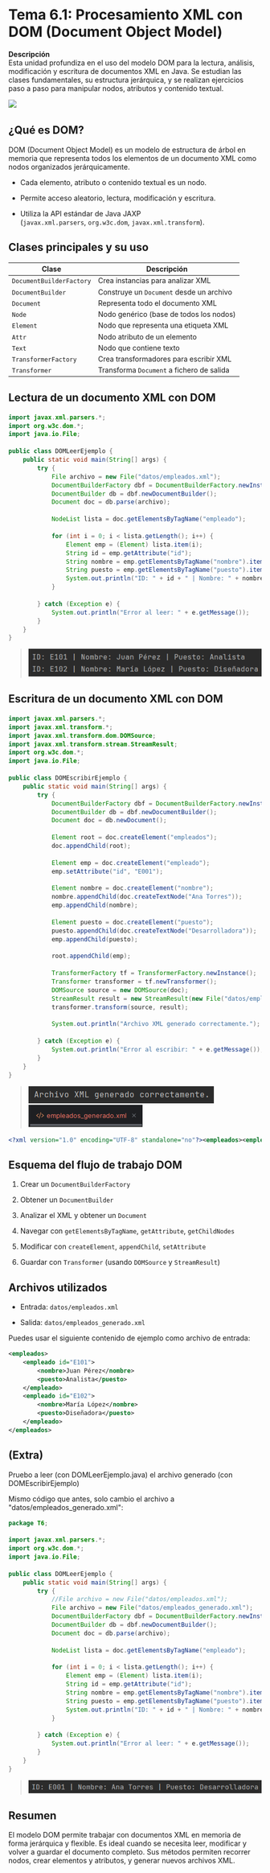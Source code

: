 # Tema 6.1: Procesamiento XML con DOM (Document Object Model)

**Descripción**  
Esta unidad profundiza en el uso del modelo DOM para la lectura, análisis, modificación y escritura de documentos XML en Java. Se estudian las clases fundamentales, su estructura jerárquica, y se realizan ejercicios paso a paso para manipular nodos, atributos y contenido textual.

![](mapa_mental_dom.png)

## ¿Qué es DOM?

DOM (Document Object Model) es un modelo de estructura de árbol en memoria que representa todos los elementos de un documento XML como nodos organizados jerárquicamente.

- Cada elemento, atributo o contenido textual es un nodo.
    
- Permite acceso aleatorio, lectura, modificación y escritura.
    
- Utiliza la API estándar de Java JAXP (`javax.xml.parsers`, `org.w3c.dom`, `javax.xml.transform`).

## Clases principales y su uso

|Clase|Descripción|
|---|---|
|`DocumentBuilderFactory`|Crea instancias para analizar XML|
|`DocumentBuilder`|Construye un `Document` desde un archivo|
|`Document`|Representa todo el documento XML|
|`Node`|Nodo genérico (base de todos los nodos)|
|`Element`|Nodo que representa una etiqueta XML|
|`Attr`|Nodo atributo de un elemento|
|`Text`|Nodo que contiene texto|
|`TransformerFactory`|Crea transformadores para escribir XML|
|`Transformer`|Transforma `Document` a fichero de salida|

## Lectura de un documento XML con DOM

```java
import javax.xml.parsers.*;
import org.w3c.dom.*;
import java.io.File;

public class DOMLeerEjemplo {
    public static void main(String[] args) {
        try {
            File archivo = new File("datos/empleados.xml");
            DocumentBuilderFactory dbf = DocumentBuilderFactory.newInstance();
            DocumentBuilder db = dbf.newDocumentBuilder();
            Document doc = db.parse(archivo);

            NodeList lista = doc.getElementsByTagName("empleado");

            for (int i = 0; i < lista.getLength(); i++) {
                Element emp = (Element) lista.item(i);
                String id = emp.getAttribute("id");
                String nombre = emp.getElementsByTagName("nombre").item(0).getTextContent();
                String puesto = emp.getElementsByTagName("puesto").item(0).getTextContent();
                System.out.println("ID: " + id + " | Nombre: " + nombre + " | Puesto: " + puesto);
            }

        } catch (Exception e) {
            System.out.println("Error al leer: " + e.getMessage());
        }
    }
}
```

> ![](img/ejecucion_DOMLeerEjemplo.png)

## Escritura de un documento XML con DOM

```java
import javax.xml.parsers.*;
import javax.xml.transform.*;
import javax.xml.transform.dom.DOMSource;
import javax.xml.transform.stream.StreamResult;
import org.w3c.dom.*;
import java.io.File;

public class DOMEscribirEjemplo {
    public static void main(String[] args) {
        try {
            DocumentBuilderFactory dbf = DocumentBuilderFactory.newInstance();
            DocumentBuilder db = dbf.newDocumentBuilder();
            Document doc = db.newDocument();

            Element root = doc.createElement("empleados");
            doc.appendChild(root);

            Element emp = doc.createElement("empleado");
            emp.setAttribute("id", "E001");

            Element nombre = doc.createElement("nombre");
            nombre.appendChild(doc.createTextNode("Ana Torres"));
            emp.appendChild(nombre);

            Element puesto = doc.createElement("puesto");
            puesto.appendChild(doc.createTextNode("Desarrolladora"));
            emp.appendChild(puesto);

            root.appendChild(emp);

            TransformerFactory tf = TransformerFactory.newInstance();
            Transformer transformer = tf.newTransformer();
            DOMSource source = new DOMSource(doc);
            StreamResult result = new StreamResult(new File("datos/empleados_generado.xml"));
            transformer.transform(source, result);

            System.out.println("Archivo XML generado correctamente.");

        } catch (Exception e) {
            System.out.println("Error al escribir: " + e.getMessage());
        }
    }
}
```

> ![](img/ejecucion_DOMEscribirEjemplo.png)
> ![](img/ejecucion_DOMEscribirEjemplo_2.png)
```xml
<?xml version="1.0" encoding="UTF-8" standalone="no"?><empleados><empleado id="E001"><nombre>Ana Torres</nombre><puesto>Desarrolladora</puesto></empleado></empleados>
```

## Esquema del flujo de trabajo DOM

1. Crear un `DocumentBuilderFactory`
    
2. Obtener un `DocumentBuilder`
    
3. Analizar el XML y obtener un `Document`
    
4. Navegar con `getElementsByTagName`, `getAttribute`, `getChildNodes`
    
5. Modificar con `createElement`, `appendChild`, `setAttribute`
    
6. Guardar con `Transformer` (usando `DOMSource` y `StreamResult`)

## Archivos utilizados

- Entrada: `datos/empleados.xml`
    
- Salida: `datos/empleados_generado.xml`

Puedes usar el siguiente contenido de ejemplo como archivo de entrada:

```xml
<empleados>
    <empleado id="E101">
        <nombre>Juan Pérez</nombre>
        <puesto>Analista</puesto>
    </empleado>
    <empleado id="E102">
        <nombre>María López</nombre>
        <puesto>Diseñadora</puesto>
    </empleado>
</empleados>
```

## (Extra)

Pruebo a leer (con DOMLeerEjemplo.java) el archivo generado (con DOMEscribirEjemplo)

Mismo código que antes, solo cambio el archivo a "datos/empleados_generado.xml":
```java
package T6;  
  
import javax.xml.parsers.*;  
import org.w3c.dom.*;  
import java.io.File;  
  
public class DOMLeerEjemplo {  
    public static void main(String[] args) {  
        try {  
            //File archivo = new File("datos/empleados.xml");
            File archivo = new File("datos/empleados_generado.xml");  
            DocumentBuilderFactory dbf = DocumentBuilderFactory.newInstance();  
            DocumentBuilder db = dbf.newDocumentBuilder();  
            Document doc = db.parse(archivo);  
  
            NodeList lista = doc.getElementsByTagName("empleado");  
  
            for (int i = 0; i < lista.getLength(); i++) {  
                Element emp = (Element) lista.item(i);  
                String id = emp.getAttribute("id");  
                String nombre = emp.getElementsByTagName("nombre").item(0).getTextContent();  
                String puesto = emp.getElementsByTagName("puesto").item(0).getTextContent();  
                System.out.println("ID: " + id + " | Nombre: " + nombre + " | Puesto: " + puesto);  
            }  
  
        } catch (Exception e) {  
            System.out.println("Error al leer: " + e.getMessage());  
        }  
    }  
}
```

> ![](img/ejecucion2_DOMLeerEjemplo.png)

## Resumen

El modelo DOM permite trabajar con documentos XML en memoria de forma jerárquica y flexible. Es ideal cuando se necesita leer, modificar y volver a guardar el documento completo. Sus métodos permiten recorrer nodos, crear elementos y atributos, y generar nuevos archivos XML.